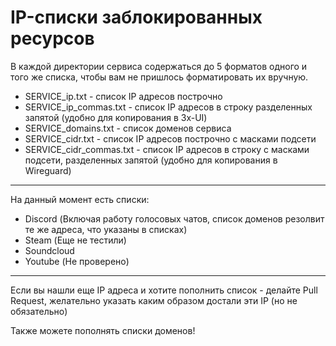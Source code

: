
# IP-списки заблокированных ресурсов

В каждой директории сервиса содержаться до 5 форматов одного и того же списка, чтобы вам не пришлось форматировать их вручную.


- SERVICE_ip.txt - список IP адресов построчно
- SERVICE_ip_commas.txt - список IP адресов в строку разделенных запятой (удобно для копирования в 3x-UI)
- SERVICE_domains.txt - список доменов сервиса
- SERVICE_cidr.txt - список IP адресов построчно с масками подсети
- SERVICE_cidr_commas.txt - список IP адресов в строку с масками подсети, разделенных запятой (удобно для копирования в Wireguard)

___

На данный момент есть списки:
- Discord (Включая работу голосовых чатов, список доменов резолвит те же адреса, что указаны в списках)
- Steam (Еще не тестили)
- Soundcloud
- Youtube (Не проверено)

___

Если вы нашли еще IP адреса и хотите пополнить список - делайте Pull Request, желательно указать каким образом достали эти IP (но не обязательно)

Также можете пополнять списки доменов!
